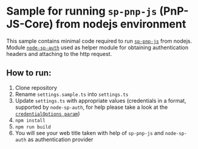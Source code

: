 # Sample for running `sp-pnp-js` (PnP-JS-Core) from nodejs environment

This sample contains minimal code required to run [`sp-pnp-js`](https://github.com/OfficeDev/PnP-JS-Core) from nodejs. Module [`node-sp-auth`](https://github.com/s-KaiNet/node-sp-auth) used as helper module for obtaining authentication headers and attaching to the http request.  

## How to run: 

1. Clone repository
2. Rename `settings.sample.ts` into `settings.ts`
3. Update `settings.ts` with appropriate values (credentials in a format, supported by `node-sp-auth`, for help please take a look at the [`credentialOptions param`](https://github.com/s-KaiNet/node-sp-auth#params))
4. `npm install`
5. `npm run build` 
6. You will see your web title taken with help of `sp-pnp-js` and `node-sp-auth` as authentication provider